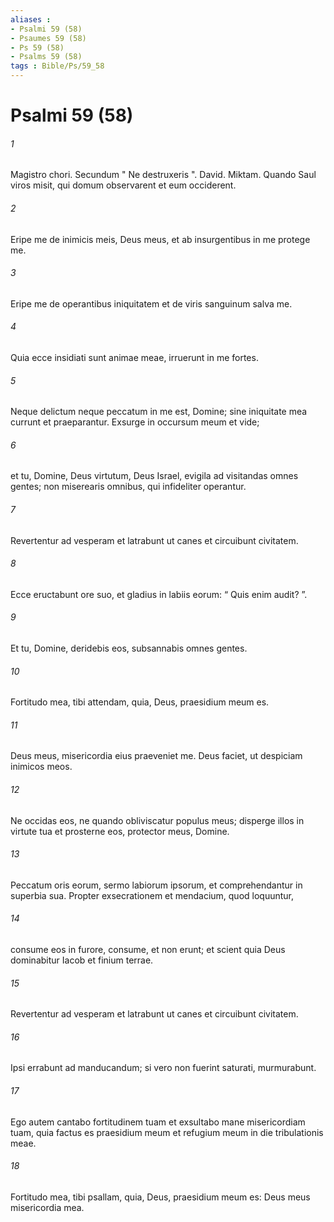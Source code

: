 ```yaml
---
aliases : 
- Psalmi 59 (58)
- Psaumes 59 (58)
- Ps 59 (58)
- Psalms 59 (58)
tags : Bible/Ps/59_58
---
```


# Psalmi 59 (58)

###### 1
Magistro chori. Secundum " Ne destruxeris ". David. Miktam. Quando Saul viros misit, qui domum observarent et eum occiderent.
###### 2
Eripe me de inimicis meis, Deus meus, et ab insurgentibus in me protege me.
###### 3
Eripe me de operantibus iniquitatem et de viris sanguinum salva me.
###### 4
Quia ecce insidiati sunt animae meae, irruerunt in me fortes.
###### 5
Neque delictum neque peccatum in me est, Domine; sine iniquitate mea currunt et praeparantur. Exsurge in occursum meum et vide;
###### 6
et tu, Domine, Deus virtutum, Deus Israel, evigila ad visitandas omnes gentes; non miserearis omnibus, qui infideliter operantur.
###### 7
Revertentur ad vesperam et latrabunt ut canes et circuibunt civitatem.
###### 8
Ecce eructabunt ore suo, et gladius in labiis eorum: “ Quis enim audit? ”.
###### 9
Et tu, Domine, deridebis eos, subsannabis omnes gentes.
###### 10
Fortitudo mea, tibi attendam, quia, Deus, praesidium meum es.
###### 11
Deus meus, misericordia eius praeveniet me. Deus faciet, ut despiciam inimicos meos.
###### 12
Ne occidas eos, ne quando obliviscatur populus meus; disperge illos in virtute tua et prosterne eos, protector meus, Domine.
###### 13
Peccatum oris eorum, sermo labiorum ipsorum, et comprehendantur in superbia sua. Propter exsecrationem et mendacium, quod loquuntur,
###### 14
consume eos in furore, consume, et non erunt; et scient quia Deus dominabitur Iacob et finium terrae.
###### 15
Revertentur ad vesperam et latrabunt ut canes et circuibunt civitatem.
###### 16
Ipsi errabunt ad manducandum; si vero non fuerint saturati, murmurabunt.
###### 17
Ego autem cantabo fortitudinem tuam et exsultabo mane misericordiam tuam, quia factus es praesidium meum et refugium meum in die tribulationis meae.
###### 18
Fortitudo mea, tibi psallam, quia, Deus, praesidium meum es: Deus meus misericordia mea.
